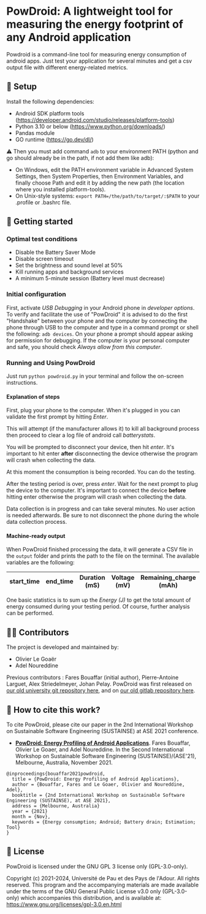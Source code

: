 # PowDroid: A lightweight tool for measuring the energy footprint of any Android application

Powdroid is a command-line tool for measuring energy consumption of android apps.
Just test your application for several minutes and get a csv output file with different energy-related metrics.

## 🔧 Setup

Install the following dependencies:
- Android SDK platform tools (https://developer.android.com/studio/releases/platform-tools)
- Python 3.10 or below (https://www.python.org/downloads/)
- Pandas module
- GO runtime (https://go.dev/dl/)

⚠️ Then you must add command ```adb``` to your environment PATH (python and go should already be in the path, if not add them like adb):
- On Windows, edit the PATH environment variable in Advanced System Settings, then System Properties, then Environment Variables, and finally choose Path and edit it by adding the new path (the location where you installed platform-tools).
- On Unix-style systems: `export PATH=/the/path/to/target/:$PATH` to your .profile or .bashrc file.

## 🚀 Getting started

### Optimal test conditions

- Disable the Battery Saver Mode
- Disable screen timeout
- Set the brightness and sound level at 50%
- Kill running apps and background services
- A minimum 5-minute session (Battery level must decrease)

### Initial configuration

First, activate *USB Debugging* in your Android phone in *developer options*.
To verify and facilitate the use of "PowDroid" it is advised to do the first "Handshake" between your phone and the computer by connecting the phone through USB to the computer and type in a command prompt or shell the following: `adb devices`.
On your phone a prompt should appear asking for permission for debugging. If the computer is your personal computer and safe, you should check *Always allow from this computer*.

### Running and Using PowDroid

Just run `python powdroid.py` in your terminal and follow the on-screen instructions.

#### Explanation of steps

First, plug your phone to the computer.
When it's plugged in you can validate the first prompt by hitting *Enter*.

This will attempt (if the manufacturer allows it) to kill all background process then proceed to clear a log file of android call *batterystats*.

You will be prompted to disconnect your device, then hit *enter*. It's important to hit enter **after** disconnecting the device otherwise the program will crash when collecting the data.

At this moment the consumption is being recorded. You can do the testing.

After the testing period is over, press *enter*. Wait for the next prompt to plug the device to the computer. It's important to connect the device **before** hitting enter otherwise the program will crash when collecting the data.

Data collection is in progress and can take several minutes. No user action is needed afterwards. Be sure to not disconnect the phone during the whole data collection process.

#### Machine-ready output

When PowDroid finished processing the data, it will generate a CSV file in the ```output``` folder and prints the path to the file on the terminal. The available variables are the following:

| start_time | end_time | Duration (mS) | Voltage (mV) | Remaining_charge (mAh) | Intensity (mA) | Power (W) | Consumed charge(mAh) | Energy (J) | Top app | Screen(ON/OFF) | GPS(ON/OFF) | Mobile_Radio(ON/OFF) | WiFi(ON/OFF) | Wifi radio | Camera(ON/OFF) | Video (ON/OFF) | Audio(ON/OFF) | Wakelock_in (Service) |
|------------|----------|---------------|--------------|------------------------|----------------|-----------|----------------------|------------|---------|----------------|-------------|----------------------|--------------|------------|----------------|----------------|---------------|-----------------------|

One basic statistics is to sum up the *Energy (J)* to get the total amount of energy consumed during your testing period. Of course, further analysis can be performed.

## 🤝🏿 Contributors

The project is developed and maintained by:
- Olivier Le Goaër
- Adel Noureddine

Previous contributors : Fares Bouaffar (initial author), Pierre-Antoine Larguet, Alex Striedelmeyer, Johan Pelay.
PowDroid was first released on [our old university git repository here](https://git.univ-pau.fr/powdroid/powdroid), and on [our old gitlab repository here](https://gitlab.com/powdroid/powdroid-cli).

## 🔗 How to cite this work?

To cite PowDroid, please cite our paper in the 2nd International Workshop on Sustainable Software Engineering (SUSTAINSE) at ASE 2021 conference.

- **[PowDroid: Energy Profiling of Android Applications](https://hal.archives-ouvertes.fr/hal-03380605v1)**. Fares Bouaffar, Olivier Le Goaer, and Adel Noureddine. In the Second International Workshop on Sustainable Software Engineering (SUSTAINSE)/(ASE'21), Melbourne, Australia, November 2021.

```
@inproceedings{bouaffar2021powdroid,
  title = {PowDroid: Energy Profiling of Android Applications},
  author = {Bouaffar, Fares and Le Goaer, Olivier and Noureddine, Adel},
  booktitle = {2nd International Workshop on Sustainable Software Engineering (SUSTAINSE), at ASE 2021},
  address = {Melbourne, Australia}
  year = {2021}
  month = {Nov},
  keywords = {Energy consumption; Android; Battery drain; Estimation; Tool}
}
```

## :newspaper: License

PowDroid is licensed under the GNU GPL 3 license only (GPL-3.0-only).

Copyright (c) 2021-2024, Université de Pau et des Pays de l'Adour.
All rights reserved. This program and the accompanying materials are made available under the terms of the GNU General Public License v3.0 only (GPL-3.0-only) which accompanies this distribution, and is available at: https://www.gnu.org/licenses/gpl-3.0.en.html
